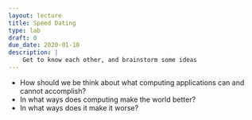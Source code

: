 ```yaml
---
layout: lecture
title: Speed Dating
type: lab
draft: 0
due_date: 2020-01-10
description: |
    Get to know each other, and brainstorm some ideas
---
```


* How should we be think about what computing applications can and cannot accomplish? 
* In what ways does computing make the world better? 
* In what ways does it make it worse?